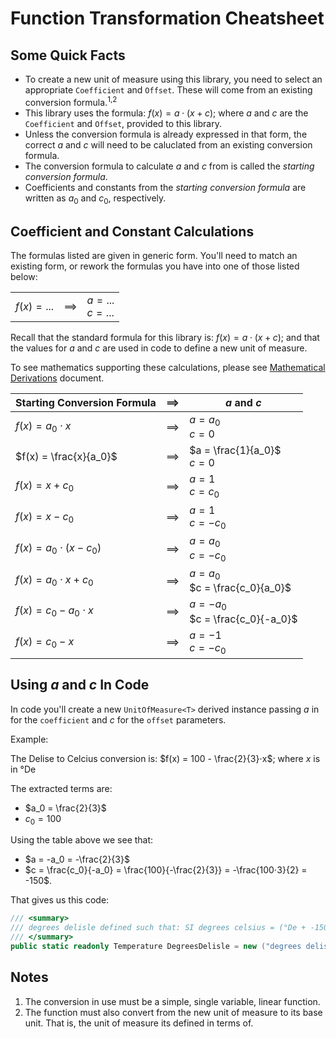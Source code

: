 # Function Transformation Cheatsheet

## Some Quick Facts

- To create a new unit of measure using this library, you need to select an appropriate 
  `Coefficient` and `Offset`. These will come from an existing conversion formula.<sup>1,2</sup>
- This library uses the formula: $f(x) = a⋅(x + c)$; where $a$ and $c$ are the `Coefficient` and `Offset`, 
  provided to this library.
- Unless the conversion formula is already expressed in that form, the correct $a$ and $c$ will need to be caluclated
  from an existing conversion formula.
- The conversion formula to calculate $a$ and $c$ from is called the _starting conversion formula_.
- Coefficients and constants from the _starting conversion formula_ are written as $a_0$ and $c_0$, 
  respectively.

## Coefficient and Constant Calculations

The formulas listed are given in generic form. You'll need to match an existing form, or rework
the formulas you have into one of those listed below:

|              |            |                           |
|--------------|------------|---------------------------|
| $f(x) = ...$ | $\implies$ | $a = ...$ <br/> $c = ...$ |

Recall that the standard formula for this library is: $f(x) = a⋅(x + c)$; and that the values for $a$ and $c$ are used in code to define a new unit of measure.

To see mathematics supporting these calculations, please see [Mathematical Derivations](mathematical-derivations.md) 
document. 

| Starting Conversion Formula | $\implies$ | $a$ and $c$                             |
|-----------------------------|------------|-----------------------------------------|
| $f(x) = a_0⋅x$              | $\implies$ | $a = a_0$ <br/> $c=0$                   |
| $f(x) = \frac{x}{a_0}$      | $\implies$ | $a = \frac{1}{a_0}$ <br/> $c = 0$       |
| $f(x) = x + c_0$            | $\implies$ | $a = 1$ <br/> $c = c_0$                 |
| $f(x) = x - c_0$            | $\implies$ | $a = 1$ <br/> $c = -c_0$                |
| $f(x) = a_0⋅(x - c_0)$      | $\implies$ | $a = a_0$ <br/> $c = -c_0$              |
| $f(x) = a_0⋅x + c_0$        | $\implies$ | $a = a_0$ <br/> $c = \frac{c_0}{a_0}$   |
| $f(x) = c_0 - a_0⋅x$        | $\implies$ | $a = -a_0$ <br/> $c = \frac{c_0}{-a_0}$ |
| $f(x) = c_0 - x$            | $\implies$ | $a = -1$ <br/> $c = -c_0$               |

## Using $a$ and $c$ In Code 
In code you'll create a new `UnitOfMeasure<T>` derived instance passing $a$ in for the `coefficient`
and $c$ for the `offset` parameters.

Example:

The Delise to Celcius conversion is: $f(x) = 100 - \frac{2}{3}⋅x$; where $x$ is in °De

The extracted terms are:

- $a_0 = \frac{2}{3}$
- $c_0 = 100$

Using the table above we see that:
- $a = -a_0 = -\frac{2}{3}$
- $c = \frac{c_0}{-a_0} = \frac{100}{-\frac{2}{3}} = -\frac{100⋅3}{2} = -150$.

That gives us this code:

```csharp
/// <summary>
/// degrees delisle defined such that: SI degrees celsius = (°De + -150) × -2.0/3.0.
/// </summary>
public static readonly Temperature DegreesDelisle = new ("degrees delisle", "°De", SI.Temperatures.DegreesCelsius, coefficient: -2.0 / 3.0, offset: -150, system: "");

```

## Notes

1. The conversion in use must be a simple, single variable, linear function.
2. The function must also convert from the new unit of measure to its base unit. 
   That is, the unit of measure its defined in terms of. 
